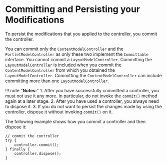 # Committing and Persisting your Modifications

To persist the modifications that you applied to the controller, you commit the controller.

You can commit only the `ContentModelController` and the `PortletModelController` as only these two implement the `Committable` interface. You cannot commit a `LayoutModelController`. Committing the `LayoutModelController` is included when you commit the `ContentModelController` from which you obtained the `LayoutModelController`. Committing the `ContentModelController` can include committing more than one `LayoutModelController`.

!!! note "**Notes:**"
    1.  After you have successfully committed a controller, you must not use it any more. In particular, do not invoke the `commit()` method again at a later stage.
    2.  After you have used a controller, you always need to dispose it.
    3.  If you do not want to persist the changes made by using the controller, dispose it without invoking `commit()` on it.

The following example shows how you commit a controller and then dispose it:

```
// commit the controller
try {
    controller.commit();
} finally {
    controller.dispose();
}

```

<!-- **Related information**  
[Making modifications by using the Controller SPI](../dev/ctrlrapit_mdfy.md) -->

